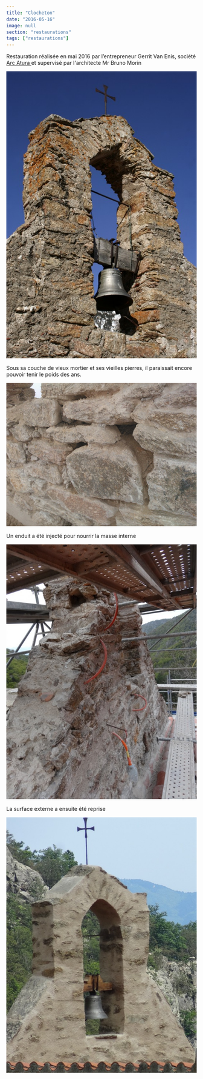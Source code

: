 ```yaml
---
title: "Clocheton"
date: "2016-05-16"
image: null
section: "restaurations"
tags: ["restaurations"]
---
```


Restauration réalisée en mai 2016 par l’entrepreneur Gerrit Van Enis, société <a href="http://arc-atura-restaurationdubaticatalan.blogspot.fr/" >
Arc Atura
</a> et supervisé par l'architecte Mr Bruno Morin

<img
  alt
  src="/images/clocheton-03.jpg"
  class="article-img-center"
/>

Sous sa couche de vieux mortier et ses vieilles pierres, il paraissait encore pouvoir tenir le poids des ans.

<img
  alt
  src="/images/CLOCHETON-15.jpg"
  class="article-img-small"
/>

Un enduit a été injecté pour nourrir la masse interne

<img
  alt
  src="/images/clocheton-11-jpg.jpg"
  class="article-img-small"
/>

La surface externe a ensuite été reprise

<img
    alt
    src="/images/clocheton-12bis-jpg.jpg"
    class="article-img-center"
  />
